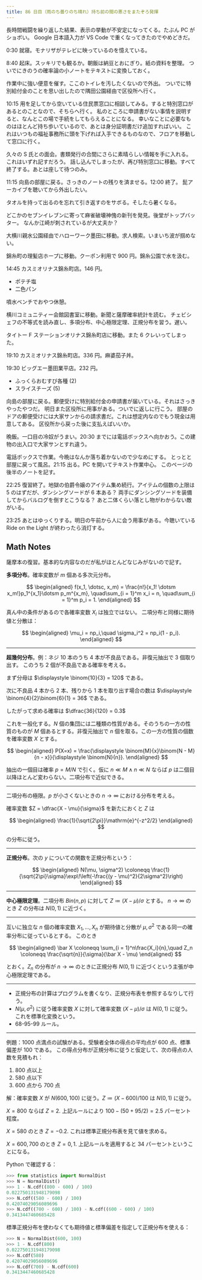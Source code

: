 ```yaml
---
title: 86 日目（雨のち曇りのち晴れ）持ち前の間の悪さをまたぞろ発揮
---
```


長時間戦闘を繰り返した結果、表示の挙動が不安定になってくる。たぶん PC がショボい。
Google 日本語入力が VS Code で重くなってきたのでやめどきだ。

0:30 就寝。モナリザがテレビに映っているのを憶えている。

8:40 起床。スッキリでも観るか。朝飯は納豆とおにぎり。紙の資料を整理。
ついでにきのうの確率論の小ノートをテキストに変換しておく。

作業中に強い便意を催す。ここのトイレを汚したくないので外出。
ついでに特別給付金のことを思い出したので隅田公園経由で区役所へ行く。

10:15 用を足してから空いている住民票窓口に相談してみる。すると特別窓口があるとのことなので、そちらへ行く。
私のところに申請書がない事情を説明すると、なんとこの場で手続をしてもらえることになる。
幸いなことに必要なものはほとんど持ち歩いているので、あとは身分証明書だけ追加すればいい。
これはいつもの福祉事務所に頭を下げれば入手できるものなので、フロアを移動して窓口に行く。

久々の S 氏との面会。書類発行の合間にさらに素晴らしい情報を手に入れる。これはいずれ記すだろう。
話し込んでしまったが、再び特別窓口に移動。すべて終了する。あとは座して待つのみ。

11:15 向島の部屋に戻る。さっきのノートの残りを済ませる。12:00 終了。
髭アーカイブを聴いてから外出したい。

タオルを持って出るのを忘れて引き返すのをサボる。そしたら暑くなる。

どこかのセブンイレブンに寄って麻雀破壊神傀の新刊を発見。後堂がトップバッター。
なんか江崎が刺されているが大丈夫か？

大横川親水公園経由でハローワーク墨田に移動。求人検索。いまいち波が掴めない。

錦糸町の理髪店ホープに移動。クーポン利用で 900 円。錦糸公園で水を汲む。

14:45 カスミオリナス錦糸町店。146 円。

* ポテチ塩
* 二色パン

噴水ベンチでおやつ休憩。

横川コミュニティー会館図書室に移動。新聞と薩摩確率統計を読む。
チェビシェフの不等式を読み直し、多項分布、中心極限定理、正規分布を習う。遅い。

タイトー F ステーションオリナス錦糸町店に移動。また 6 クレいってしまった。

19:10 カスミオリナス錦糸町店。336 円。麻婆茄子丼。

19:30 ビッグエー墨田業平店。232 円。

* ふっくらおむすび各種 (2)
* スライスチーズ (5)

向島の部屋に戻る。郵便受けに特別給付金の申請書が届いている。それはさっきやったやつだ。
明日また区役所に用事がある。ついでに返しに行こう。
部屋のドアの郵便受けには大家サンからの請求書だ。これは想定内なのでもう現金は用意してある。
区役所から戻った後に支払えばいいか。

晩飯。一口目の冷奴がうまい。20:30 までには電話ボックスへ向かおう。この建物の出入口で大家サンとすれ違う。

電話ボックスで作業。今晩はなんか落ち着かないので少なめにする。
とっとと部屋に戻って風呂。21:15 出る。PC を開いてテキスト作業中心。
このページの後半のノートを記す。

22:25 復習終了。地獄の伯爵令嬢のアイテム集め続行。アイテムの個数の上限は 5 のはずだが、ダンシングソードが 6 本ある？
両手にダンシングソードを装備してからバルログを倒すとこうなる？
あと二体くらい落とし物がわからない敵がいる。

23:25 あとはゆっくりする。明日の午前から人に会う用事がある。今聴いている
Ride on the Light が終わったら消灯する。

## Math Notes

薩摩本の復習。基本的な内容なのだが私がほとんどなじみがないので記す。

**多項分布**。確率変数が $m$ 個ある多次元分布。

$$
\begin{aligned}
f(x_1, \dotsc, x_m) = \frac{n!}{x_1! \dotsm x_m!}p_1^{x_1}\dotsm p_m^{x_m},
\quad\sum_{i = 1}^m x_i = n,
\quad\sum_{i = 1}^m p_i = 1.
\end{aligned}
$$

真ん中の条件があるので各確率変数 $X_i$ は独立ではない。
二項分布と同様に期待値と分散は：

$$
\begin{aligned}
\mu_i = np_i,\quad \sigma_i^2 = np_i(1 - p_i).
\end{aligned}
$$

----

**超幾何分布**。例：ネジ 10 本のうち 4 本が不良品である。非復元抽出で 3 個取り出す。
このうち 2 個が不良品である確率を考える。

まず分母は $\displaystyle \binom{10}{3} = 120$ である。

次に不良品 4 本から 2 本、残りから 1 本を取り出す場合の数は
$\displaystyle \binom{4}{2}\binom{6}{1} = 36$ である。

したがって求める確率は $\dfrac{36}{120} = 0.3$

これを一般化する。$N$ 個の集団には二種類の性質がある。そのうちの一方の性質のものが
$M$ 個あるとする。非復元抽出で $n$ 個を取る。この一方の性質の個数を確率変数 $X$ とする。

$$
\begin{aligned}
P(X=x) = \frac{\displaystyle \binom{M}{x}\binom{N - M}{n - x}}{\displaystyle \binom{N}{n}}.
\end{aligned}
$$

抽出の一個目は確率 $p = M/N$ で引く。仮に $n\ll M \land n \ll N$ ならば
$p$ は二個目以降ほとんど変わらない。二項分布で近似できる。

----

二項分布の極限。$p$ が小さくないときの $n \to \infty$ における分布を考える。

確率変数 $Z = \dfrac{X - \mu}{\sigma}$ を新たにおくと
$Z$ は

$$
\begin{aligned}
\frac{1}{\sqrt{2\pi}}\mathrm{e}^{-z^2/2}
\end{aligned}
$$

の分布に従う。

----

**正規分布**。次の $y$ についての関数を正規分布という：

$$
\begin{aligned}
N(\mu, \sigma^2) \coloneqq \frac{1}{\sqrt{2\pi}\sigma}\exp\!\left(-\frac{(y - \mu)^2}{2\sigma^2}\right)
\end{aligned}
$$

----

**中心極限定理**。二項分布 $Bin(n, p)$ に対して $Z \coloneqq (X - \mu)/\sigma$ とする。
$n \to \infty$ のとき $Z$ の分布は $N(0, 1)$ に近づく。

----

互いに独立な $n$ 個の確率変数 $X_1, \dotsc, X_n$ が期待値と分散が $\mu, \sigma^2$ である同一の確率分布に従っているとする。
このとき

$$
\begin{aligned}
\bar X \coloneqq \sum_{i = 1}^n\frac{X_i}{n},\quad
Z_n \coloneqq \frac{\sqrt{n}}{\sigma}(\bar X - \mu)
\end{aligned}
$$

とおく。$Z_n$ の分布が $n \to \infty$ のときに正規分布 $N(0, 1)$ に近づくという主張が中心極限定理である。

----

* 正規分布の計算はプログラムを書くなり、正規分布表を参照するなりして行う。
* $N(\mu, \sigma^2)$ に従う確率変数 $X$ に対して確率変数 $(X - \mu)/\sigma$ は
  $N(0, 1)$ に従う。これを標準化変換という。
* 68-95-99 ルール。

----

例題：$1000$ 点満点の試験がある。受験者全体の得点の平均点が $600$ 点、標準偏差が $100$ である。
この得点分布が正規分布に従うと仮定して、次の得点の人数を見積もれ：

1. $800$ 点以上
2. $580$ 点以下
3. $600$ 点から $700$ 点

解：確率変数 $X$ が $N(600, 100)$ に従う。$Z \coloneqq (X - 600)/100$ は $N(0, 1)$ に従う。

$X = 800$ ならば $Z = 2.$ 上記ルールにより $100 - (50 + 95/2) = 2.5$ パーセント程度。

$X = 580$ のとき $Z = -0.2.$ これは標準正規分布表を見て値を求める。

$X = 600, 700$ のとき $Z = 0, 1.$ 上記ルールを適用すると $34$ パーセントということになる。

Python で確認する：

```python
>>> from statistics import NormalDist
>>> N = NormalDist()
>>> 1 - N.cdf((800 - 600) / 100)
0.022750131948179098
>>> N.cdf((580 - 600) / 100)
0.42074029056089696
>>> N.cdf((700 - 600) / 100) - N.cdf((600 - 600) / 100)
0.3413447460685428
```

標準正規分布を使わなくても期待値と標準偏差を指定して正規分布を使える：

```python
>>> N = NormalDist(600, 100)
>>> 1 - N.cdf(800)
0.022750131948179098
>>> N.cdf(580)
0.42074029056089696
>>> N.cdf(700) - N.cdf(600)
0.3413447460685428
```
